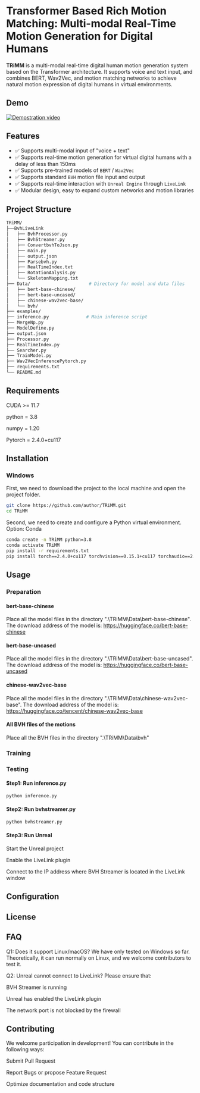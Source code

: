 # Transformer Based Rich Motion Matching: Multi-modal Real-Time Motion Generation for Digital Humans

**TRiMM** is a multi-modal real-time digital human motion generation system based on the Transformer architecture. It supports voice and text input, and combines BERT, Wav2Vec, and motion matching networks to achieve natural motion expression of digital humans in virtual environments.

## Demo
[![Demostration video](https://github-readme-youtube-cards.vercel.app/api?videoId=iXg1NN_boe8&width=1280&height=720)](https://www.youtube.com/watch?v=iXg1NN_boe8)
## Features
- ✅ Supports multi-modal input of "voice + text"
- ✅ Supports real-time motion generation for virtual digital humans with a delay of less than 150ms
- ✅ Supports pre-trained models of `BERT` / `Wav2Vec`
- ✅ Supports standard `BVH` motion file input and output
- ✅ Supports real-time interaction with `Unreal Engine` through `LiveLink`
- ✅ Modular design, easy to expand custom networks and motion libraries

## Project Structure
```bash
TRiMM/
├──BvhLiveLink
│   ├── BvhProcessor.py
│   ├── BvhStreamer.py
│   ├── ConvertbvhToJson.py
│   ├── main.py
│   ├── output.json
│   ├── Parsebvh.py
│   ├── RealTimeIndex.txt
│   ├── RotationAalysis.py
│   └── SkeletonMapping.txt
├── Data/                      # Directory for model and data files
│   ├── bert-base-chinese/
│   ├── bert-base-uncased/
│   ├── chinese-wav2vec-base/
│   └── bvh/
├── examples/                   
├── inference.py              # Main inference script
├── MergeNp.py
├── ModelDefine.py
├── output.json
├── Processor.py
├── RealTimeIndex.py
├── Searcher.py
├── TrainModel.py
├── Wav2VecInferencePytorch.py
├── requirements.txt
└── README.md
```

## Requirements
CUDA >= 11.7

python = 3.8

numpy = 1.20

Pytorch = 2.4.0+cu117

## Installation
### Windows
First, we need to download the project to the local machine and open the project folder.
```bash
git clone https://github.com/author/TRiMM.git
cd TRiMM
```
Second, we need to create and configure a Python virtual environment.
Option: Conda
```bash
conda create -n TRiMM python=3.8
conda activate TRiMM
pip install -r requirements.txt
pip install torch==2.4.0+cu117 torchvision==0.15.1+cu117 torchaudio==2.4.0+cu117 --extra-index-url https://download.pytorch.org/whl/cu117
```

## Usage
### Preparation
#### bert-base-chinese
Place all the model files in the directory ".\TRiMM\Data\bert-base-chinese". The download address of the model is: https://huggingface.co/bert-base-chinese

#### bert-base-uncased
Place all the model files in the directory ".\TRiMM\Data\bert-base-uncased". The download address of the model is: https://huggingface.co/bert-base-uncased

#### chinese-wav2vec-base
Place all the model files in the directory ".\TRiMM\Data\chinese-wav2vec-base". The download address of the model is: https://huggingface.co/tencent/chinese-wav2vec-base

#### All BVH files of the motions
Place all the BVH files in the directory ".\TRiMM\Data\bvh"

### Training

### Testing
#### Step1: Run inference.py
```bash
python inference.py
```
#### Step2: Run bvhstreamer.py
```bash
python bvhstreamer.py
```
#### Step3: Run Unreal
Start the Unreal project

Enable the LiveLink plugin

Connect to the IP address where BVH Streamer is located in the LiveLink window

## Configuration

## License

## FAQ
Q1: Does it support Linux/macOS?
We have only tested on Windows so far. Theoretically, it can run normally on Linux, and we welcome contributors to test it.

Q2: Unreal cannot connect to LiveLink?
Please ensure that:

BVH Streamer is running

Unreal has enabled the LiveLink plugin

The network port is not blocked by the firewall

## Contributing
We welcome participation in development! You can contribute in the following ways:

Submit Pull Request

Report Bugs or propose Feature Request

Optimize documentation and code structure

